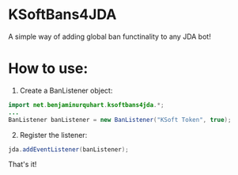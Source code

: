 # KSoftBans4JDA

A simple way of adding global ban functinality to any JDA bot!

# How to use:

1. Create a BanListener object:
```java
import net.benjaminurquhart.ksoftbans4jda.*;
...
BanListener banListener = new BanListener("KSoft Token", true);
```

2. Register the listener:
```java
jda.addEventListener(banListener);
```

That's it!
